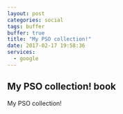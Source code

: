 ```yaml
---
layout: post
categories: social
tags: buffer
buffer: true
title: "My PSO collection!"
date: 2017-02-17 19:58:36
services: 
  - google
---
```

My PSO collection!
book
---
My PSO collection!

